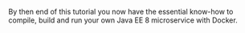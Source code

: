 By then end of this tutorial you now have the essential know-how to compile,
build and run your own Java EE 8 microservice with Docker.
